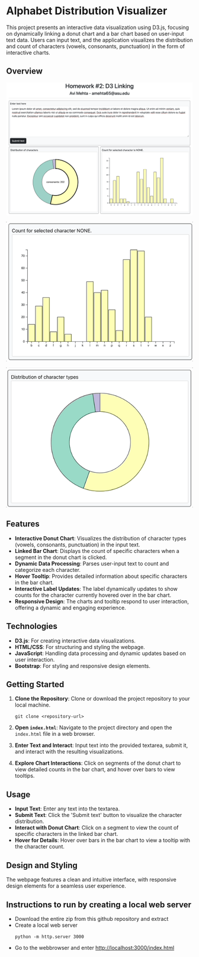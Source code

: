 # Alphabet Distribution Visualizer

This project presents an interactive data visualization using D3.js, focusing on dynamically linking a donut chart and a bar chart based on user-input text data. Users can input text, and the application visualizes the distribution and count of characters (vowels, consonants, punctuation) in the form of interactive charts.

## Overview
![Alphabet Distribution Visualizer 1](imgs/mainview.png)

![Alphabet Distribution Visualizer 2](imgs/tooltip.gif)

![Alphabet Distribution Visualizer 3](imgs/hover.gif)

## Features

- **Interactive Donut Chart**: Visualizes the distribution of character types (vowels, consonants, punctuation) in the input text.
- **Linked Bar Chart**: Displays the count of specific characters when a segment in the donut chart is clicked.
- **Dynamic Data Processing**: Parses user-input text to count and categorize each character.
- **Hover Tooltip**: Provides detailed information about specific characters in the bar chart.
- **Interactive Label Updates**: The label dynamically updates to show counts for the character currently hovered over in the bar chart.
- **Responsive Design**: The charts and tooltip respond to user interaction, offering a dynamic and engaging experience.

## Technologies

- **D3.js**: For creating interactive data visualizations.
- **HTML/CSS**: For structuring and styling the webpage.
- **JavaScript**: Handling data processing and dynamic updates based on user interaction.
- **Bootstrap**: For styling and responsive design elements.

## Getting Started

1. **Clone the Repository**: Clone or download the project repository to your local machine.
    ```
    git clone <repository-url>
    ```

2. **Open `index.html`**: Navigate to the project directory and open the `index.html` file in a web browser.

3. **Enter Text and Interact**: Input text into the provided textarea, submit it, and interact with the resulting visualizations.

4. **Explore Chart Interactions**: Click on segments of the donut chart to view detailed counts in the bar chart, and hover over bars to view tooltips.

## Usage

- **Input Text**: Enter any text into the textarea.
- **Submit Text**: Click the 'Submit text' button to visualize the character distribution.
- **Interact with Donut Chart**: Click on a segment to view the count of specific characters in the linked bar chart.
- **Hover for Details**: Hover over bars in the bar chart to view a tooltip with the character count.

## Design and Styling

The webpage features a clean and intuitive interface, with responsive design elements for a seamless user experience.


## Instructions to run by creating a local web server

- Download the entire zip from this github repository and extract
- Create a local web server
  ```
  python -m http.server 3000
  ```
- Go to the webbrowser and enter [http://localhost:3000/index.html](http://localhost:3000/index.html)